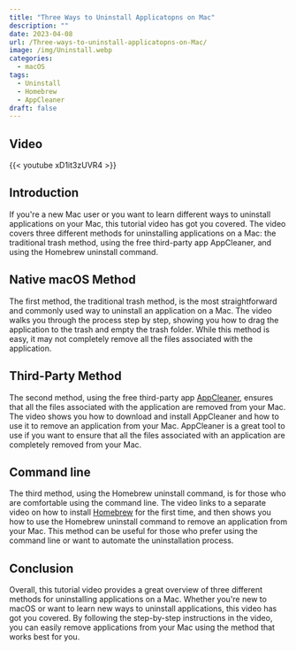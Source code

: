 ```yaml
---
title: "Three Ways to Uninstall Applicatopns on Mac"
description: ""
date: 2023-04-08
url: /Three-ways-to-uninstall-applicatopns-on-Mac/
image: /img/Uninstall.webp
categories:
  - macOS
tags:
  - Uninstall
  - Homebrew
  - AppCleaner
draft: false
---
```


## Video

{{< youtube xD1it3zUVR4 >}}

## Introduction
If you're a new Mac user or you want to learn different ways to uninstall applications on your Mac, this tutorial video has got you covered. The video covers three different methods for uninstalling applications on a Mac: the traditional trash method, using the free third-party app AppCleaner, and using the Homebrew uninstall command.

## Native macOS Method

The first method, the traditional trash method, is the most straightforward and commonly used way to uninstall an application on a Mac. The video walks you through the process step by step, showing you how to drag the application to the trash and empty the trash folder. While this method is easy, it may not completely remove all the files associated with the application.

## Third-Party Method

The second method, using the free third-party app [AppCleaner](https://freemacsoft.net/appcleaner/), ensures that all the files associated with the application are removed from your Mac. The video shows you how to download and install AppCleaner and how to use it to remove an application from your Mac. AppCleaner is a great tool to use if you want to ensure that all the files associated with an application are completely removed from your Mac.

## Command line

The third method, using the Homebrew uninstall command, is for those who are comfortable using the command line. The video links to a separate video on how to install [Homebrew](https://brew.sh) for the first time, and then shows you how to use the Homebrew uninstall command to remove an application from your Mac. This method can be useful for those who prefer using the command line or want to automate the uninstallation process.

## Conclusion

Overall, this tutorial video provides a great overview of three different methods for uninstalling applications on a Mac. Whether you're new to macOS or want to learn new ways to uninstall applications, this video has got you covered. By following the step-by-step instructions in the video, you can easily remove applications from your Mac using the method that works best for you.